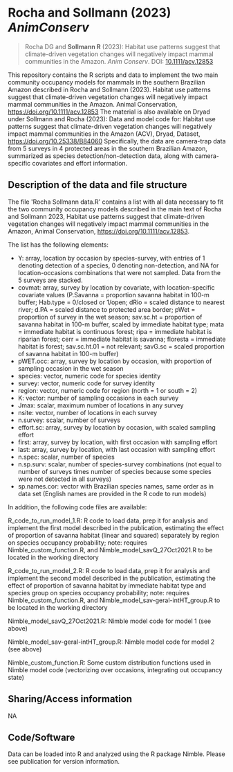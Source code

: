 # Rocha and Sollmann (2023) *AnimConserv*

> Rocha DG and **Sollmann R** (2023): Habitat use patterns suggest that climate-driven vegetation changes will negatively impact mammal communities in the Amazon. *Anim Conserv*. DOI: [10.1111/acv.12853](https://doi.org/10.1111/acv.12853)

This repository contains the R scripts and data to implement the two main community
occupancy models for mammals in the southern Brazilian Amazon described in Rocha and
Sollmann (2023). Habitat use patterns suggest that climate-driven vegetation changes will negatively impact mammal communities in the Amazon. Animal Conservation, 
https://doi.org/10.1111/acv.12853
The material is also available on Dryad under Sollmann and Rocha (2023): Data and model code for: Habitat use patterns suggest that climate-driven vegetation changes will negatively impact mammal communities in the Amazon (ACV), Dryad, Dataset, https://doi.org/10.25338/B84060 
Specifically, the data are camera-trap data from 5 surveys in 4 protected areas in the southern Brazilian Amazon, summarized as species detection/non-detection data, along with camera-specific covariates and effort information.


## Description of the data and file structure

The file 'Rocha Sollmann data.R' contains a list with all data necessary to fit the two community occupancy models described in the main text of Rocha and Sollmann 2023, Habitat use patterns suggest that climate-driven vegetation changes will negatively impact mammal communities in the Amazon, Animal Conservation, https://doi.org/10.1111/acv.12853.

The list has the following elements:
- Y: array, location by occasion by species-survey, with entries of 1 denoting detection of a species, 0 denoting non-detection, and NA for location-occasions combinations that were not sampled. Data from the 5 surveys are stacked.
- covmat: array, survey by location by covariate, with location-specific covariate values (P.Savanna = proportion savanna habitat in 100-m buffer; Hab.type = 0/closed or 1/open; dRio = scaled distance to nearest river; d.PA = scaled distance to protected area border; pWet = proportion of survey in the wet season; sav.sc.ht = proportion of savanna habitat in 100-m buffer, scaled by immediate habitat type; mata = immediate habitat is continuous forest; ripa = immediate habitat is riparian forest; cerr = immediate habitat is savanna; floresta = immediate habitat is forest; sav.sc.ht.01 = not relevant; savG.sc = scaled proportion of savanna habitat in 100-m buffer)
- pWET.occ: array, survey by location by occasion, with proportion of sampling occasion in the wet season
- species: vector, numeric code for species identity
- survey: vector, numeric code for survey identity
- region: vector, numeric code for region (north = 1 or south = 2)
- K: vector: number of sampling occasions in each survey
- Jmax: scalar, maximum number of locations in any survey
- nsite: vector, number of locations in each survey
- n.survey: scalar, number of surveys
- effort.sc: array, survey by location by occasion, with scaled sampling effort
- first: array, survey by location, with first occasion with sampling effort
- last: array, survey by location, with last occasion with sampling effort
- n.spec: scalar, number of species
- n.sp.surv: scalar, number of species-survey combinations (not equal to number of surveys times number of species because some species were not detected in all surveys)
- sp.names.cor: vector with Brazilian species names, same order as in data set (English names are provided in the R code to run models)


In addition, the following code files are available:

R_code_to_run_model_1.R: R code to load data, prep it for analysis and implement the first model described in the publication, estimating the effect of proportion of savanna habitat (linear and squared) separately by region on species occupancy probability; note: requires Nimble_custom_function.R, and Nimble_model_savQ_27Oct2021.R to be located in the working directory

R_code_to_run_model_2.R: R code to load data, prep it for analysis and implement the second model described in the publication, estimating the effect of proportion of savanna habitat by immediate habitat type and species group on species occupancy probability; note: requires Nimble_custom_function.R, and Nimble_model_sav-geral-intHT_group.R to be located in the working directory

Nimble_model_savQ_27Oct2021.R: Nimble model code for model 1 (see above)

Nimble_model_sav-geral-intHT_group.R: Nimble model code for model 2 (see above)

Nimble_custom_function.R: Some custom distribution functions used in Nimble model code (vectorizing over occasions, integrating out occupancy state)


## Sharing/Access information

NA


## Code/Software

Data can be loaded into R and analyzed using the R package Nimble. Please see publication for version information. 
